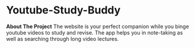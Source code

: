 # Youtube-Study-Buddy

**About The Project**
The website is your perfect companion while you binge youtube videos to study and revise. The app helps you in note-taking as well as searching through long video lectures.
